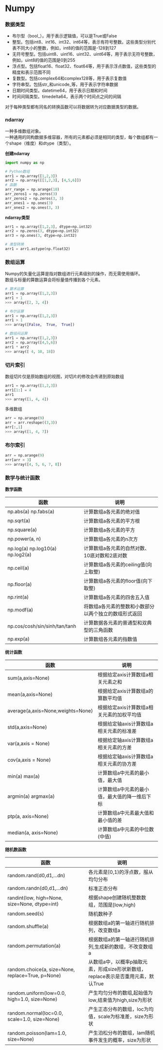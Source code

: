 # Numpy

### 数据类型

- 布尔型（bool_）。用于表示逻辑值，可以是True或False
- 整型。包括int8、int16、int32、int64等，表示有符号整数。这些类型分别代表不同大小的整数，例如，int8的值的范围是-128到127
- 无符号整型。包括uint8、uint16、uint32、uint64等，用于表示无符号整数，例如，uint8的值的范围是0到255
- 浮点型。包括float16、float32、float64等，用于表示浮点数值，这些类型的精度和表示范围不同
- 复数型。包括complex64和complex128等，用于表示复数值
- 字符串型。包括str_和unicode_等，用于表示字符串数据
- 日期时间类型。datetime64，用于表示日期和时间
- 时间间隔类型。timedelta64，表示两个时间点之间的间隔

对于每种类型都有同名的转换函数可以将数据转为对应数据类型的数据。

### ndarray
一种多维数组对象。  
一种通用的同构数据多维容器，所有的元素都必须是相同的类型，每个数组都有一个shape（维度）和dtype（类型）。  

**创建ndarray**  
```python
import numpy as np

# Python数组
arr1 = np.array([1,2,3])
arr2 = np.array([[1,2,3], [4,5,6]])
# 函数
arr_range = np.arange(10)
arr_zeros1 = np.zeros(3)
arr_zeros2 = np.zeros(3, 3)
arr_ones1 = np.ones(3)
arr_ones2 = np.ones(3, 3)
```

**ndarray类型**  
```python
arr1 = np.array([1,2,3], dtype=np.int32)
arr2 = np.zeros(3, dtype=np.int32)
arr3 = np.ones(3, dtype=np.int32)

# 类型转换
arr1 = arr1.astype(np.float32)
```

### 数组运算
Numpy的矢量化运算是指对数组进行元素级别的操作，而无需使用循环。  
数组与标量的算数运算会将标量值传播到各个元素。  
```python
# 算术运算
arr1 = np.array([1,2,3])
arr1 + 1
>>> array([2, 3, 4])

# 布尔运算
arr1 = np.array([1,2,3])
arr1 > 1
>>> array([False,  True,  True])

# 数组间运算
arr1 = np.array([1,2,3])
arr2 = np.array([4,5,6])
arr1 * arr2
>>> array([ 4, 10, 18])
```

### 切片索引
数组切片仅是原始数组的视图，对切片的修改会传递到原始数组
```python
arr1 = np.array([1,2,3])
arr1[1:] = 4
arr1
>>> array([1, 4, 4])
```

多维数组  
```python
arr = np.arange(9)
arr = arr.reshape((3,3))
arr[:,1]
>>> array([1, 4, 7])
```

### 布尔索引

```python
arr = np.arange(9)
arr[arr > 3]
>>> array([4, 5, 6, 7, 8])
```


### 数学与统计函数
**数学函数**  

| 函数                               | 说明                          |
|----------------------------------|-----------------------------|
| np.abs(a) np.fabs(a)             | 计算数组a各元素的绝对值                |
| np.sqrt(a)	                      | 计算数组a各元素的平方根                |
| np.square(a)	                    | 计算数组a各元素的平方                 |
| np.power(a, n)                   | 计算数组a各元素的n次方                |
| np.log(a) np.log10(a) np.log2(a) | 	计算数组a各元素的自然对数、10底对数和2底对数   |
| np.ceil(a)	                      | 计算数组a各元素的ceiling值(向上取整)     |
| np.floor(a)                      | 计算数组a各元素的floor值(向下取整)       |
| np.rint(a)	                      | 计算数组a各元素的四舍五入值              |
| np.modf(a)	                      | 将数组a各元素的整数和小数部分以两个独立的数组形式返回 |
| np.cos/cosh/sin/sinh/tan/tanh    | 	计算数据各元素的普通型和双典型的三角函数       |
| np.exp(a)	                       | 计算数组各元素的指数值                 |

**统计函数**  

| 函数	                                | 说明                       |
|------------------------------------|--------------------------|
| sum(a,axis=None)	                  | 根据给定axis计算数组a相关元素之和      |
| mean(a,axis=None)	                 | 根据给定axis计算数组a的算数平均值      |
| average(a,axis=None,weights=None)	 | 根据给定axis计算数组a相关元素的加权平均值  |
| std(a,axis=None)	                  | 根据给定轴axis计算数组a相关元素的标准差   |
| var(a,axis = None)	                | 根据给定轴axis计算数组a相关元素的方差    |
| cov(a,axis = None)	                | 根据给定轴axis计算数组a相关元素的协方差   |
| min(a) max(a)	                     | 计算数组a中元素的最小值，最大值         |
| argmin(a) argmax(a)                | 	计算数组a中元素的最小值，最大值的降一维后下标 |
| ptp(a, axis=None)	                 | 计算数组a中元素最大值和最小值的差        |
| median(a, axis=None)	              | 计算数组a中元素的中位数(中值)         |

**随机数函数**  

| 函数	                                               | 说明                                                |
|---------------------------------------------------|---------------------------------------------------|
| random.rand(d0,d1,...dn)                          | 各元素是[0,1)的浮点数，服从均匀分布                              |
| random.randn(d0,d1,...dn)                         | 标准正态分布                                            |
| randint(low, high=None, size=None, dtype=int)     | 根据shape创建随机整数数组，范围是[low,high)                     |
| random.seed(s)                                    | 随机数种子                                             |
| random.shuffle(a)                                 | 根据数组a的第一轴进行随机排列，改变数组a                             |
| random.permutation(a)                             | 根据数组a的第一轴进行随机排列,生成新的数组，不改变数组a                     |
| random.choice(a, size=None, replace=True, p=None) | 从数组a中，以概率p抽取元素，形成size形状新数组，replace表示是否重用元素，默认True |
| random.uniform(low=0.0, high=1.0, size=None)      | 产生均匀分布的数组,起始值为low,结束值为high,size为形状                |
| random.normal(loc=0.0, scale=1.0, size=None)      | 产生正态分布的数组，loc为均值，scale为标准差，size为形状                |
| random.poisson(lam=1.0, size=None)                | 产生泊松分布的数组，lam随机事件发生的概率，size为形状                    |
